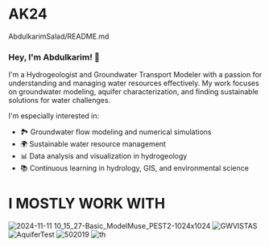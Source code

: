 # AK24
AbdulkarimSalad/README.md
### Hey, I'm Abdulkarim! 👋

I'm a Hydrogeologist and Groundwater Transport Modeler with a passion for understanding and managing water resources effectively. My work focuses on groundwater modeling, aquifer characterization, and finding sustainable solutions for water challenges.

I'm especially interested in:
- 🏞 Groundwater flow modeling and numerical simulations
- 🌍 Sustainable water resource management
- 📊 Data analysis and visualization in hydrogeology
- 📚 Continuous learning in hydrology, GIS, and environmental science

# I MOSTLY WORK WITH

![2024-11-11 10_15_27-Basic_ModelMuse_PEST2-1024x1024](https://github.com/user-attachments/assets/06ebe70d-63a9-43ea-bd7c-d61a5aefe61c)
![GWVISTAS](https://github.com/user-attachments/assets/c984915f-072b-4632-a58f-2c035ea909f5)
![AquiferTest](https://github.com/user-attachments/assets/a22ffb28-85ef-4bb7-85b8-af5a5d378600)
![502019](https://github.com/user-attachments/assets/1293f6d8-a6e5-44fb-9c58-6332b8cfa2a7)
![th](https://github.com/user-attachments/assets/15562965-80d3-4ae8-86f5-d4f43d7662bc)
